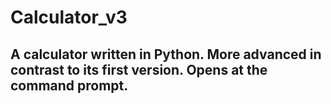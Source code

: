 # Calculator_v3
## A calculator written in Python. More advanced in contrast to its first version. Opens at the command prompt.

